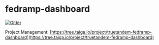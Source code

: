 # fedramp-dashboard

[![Gitter](https://badges.gitter.im/truetandem/fedramp-dashboard.svg)](https://gitter.im/truetandem/fedramp-dashboard?utm_source=badge&utm_medium=badge&utm_campaign=pr-badge)

Project Management: [https://tree.taiga.io/project/truetandem-fedramp-dashboard](https://tree.taiga.io/project/truetandem-fedramp-dashboard)
